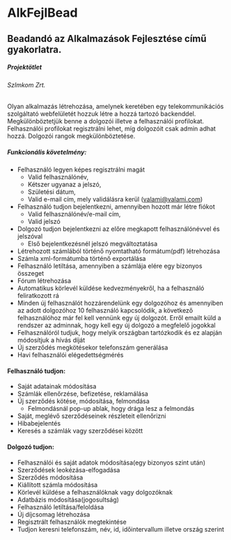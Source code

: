 # AlkFejlBead
## Beadandó az Alkalmazások Fejlesztése című gyakorlatra. 
##### Projektötlet

###### SzImkom Zrt.

Olyan alkalmazás létrehozása, amelynek keretében egy telekommunikációs szolgáltató webfelületét hozzuk létre a hozzá tartozó backenddel. Megkülönböztetjük benne a dolgozói illetve a felhasználói profilokat. Felhasználói profilokat regisztrálni lehet, míg dolgozóit csak admin adhat hozzá. Dolgozói rangok megkülönböztetése.

##### Funkcionális követelmény: 

- Felhasználó legyen képes regisztrálni magát
  - Valid felhasználónév,
  - Kétszer ugyanaz a jelszó,
  - Születési dátum,
  - Valid e-mail cím, mely validálásra kerül (valami@valami.com)
- Felhasználó tudjon bejelentkezni, amennyiben hozott már létre fiókot
  - Valid felhasználónév/e-mail cím,
  - Valid jelszó
- Dolgozó tudjon bejelentkezni az előre megkapott felhasználónévvel és jelszóval
  - Első bejelentkezésnél jelszó megváltoztatása
- Létrehozott számlából történő nyomtatható formátum(pdf) létrehozása
- Számla xml-formátumba történő exportálása
- Felhasználó letiltása, amennyiben a számlája elére egy bizonyos összeget
- Fórum létrehozása
- Automatikus körlevél küldése kedvezményekről, ha a felhasználó feliratkozott rá
- Minden új felhasználót hozzárendelünk egy dolgozóhoz és amennyiben az adott dolgozóhoz 10 felhasználó kapcsolódik, a következő     felhasználóhoz már fel kell vennünk egy új dolgozót. Erről emailt küld a rendszer az adminnak, hogy kell egy új dolgozó a megfelelő jogokkal
- Felhasználóról tudjuk, hogy melyik országban tartózkodik és ez alapján módosítjuk a hívás díját
- Új szerződés megkötésekor telefonszám generálása
- Havi felhasználói elégedettségmérés

#### Felhasználó tudjon:

- Saját adatainak módosítása
- Számlák ellenőrzése, befizetése, reklamálása
- Új szerződés kötése, módosítása, felmondása
  - Felmondásnál pop-up ablak, hogy drága lesz a felmondás
- Saját, meglévő szerződéseinek részleteit ellenőrizni 
- Hibabejelentés
- Keresés a számlák vagy szerződései között

#### Dolgozó tudjon: 

- Felhasználói és saját adatok módosítása(egy bizonyos szint után)
- Szerződések leokézása-elfogadása
- Szerződés módosítása
- Kiállított számla módosítása
- Körlevél küldése a felhasználóknak vagy dolgozóknak
- Adatbázis módosítása(jogosultság)
- Felhasználó letiltása/feloldása
- Új díjcsomag létrehozása
- Regisztrált felhasználók megtekintése
- Tudjon keresni telefonszám, név, id, időintervallum illetve ország szerint











